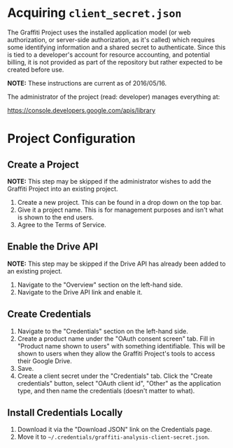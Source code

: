 # Acquiring <code>client_secret.json</code>

The Graffiti Project uses the installed application model (or web
authorization, or server-side authorization, as it's called) which requires
some identifying information and a shared secret to authenticate.  Since
this is tied to a developer's account for resource accounting, and potential
billing, it is not provided as part of the repository but rather expected
to be created before use.

**NOTE:** These instructions are current as of 2016/05/16.

The administrator of the project (read: developer) manages everything at:

  https://console.developers.google.com/apis/library

# Project Configuration

## Create a Project

**NOTE:** This step may be skipped if the administrator wishes to add the
 Graffiti Project into an existing project.

1. Create a new project.  This can be found in a drop down on the top bar.
2. Give it a project name.  This is for management purposes and isn't what is
shown to the end users.
3. Agree to the Terms of Service.

## Enable the Drive API

**NOTE:** This step may be skipped if the Drive API has already been added to
an existing project.

1. Navigate to the "Overview" section on the left-hand side.
2. Navigate to the Drive API link and enable it.

## Create Credentials

1. Navigate to the "Credentials" section on the left-hand side.
2. Create a product name under the "OAuth consent screen" tab.  Fill in
  "Product name shown to users" with something identifiable.  This will be shown to users when
  they allow the Graffiti Project's tools to access their Google Drive.
3. Save.
4. Create a client secret under the "Credentials" tab.  Click the "Create
  credentials" button, select "OAuth client id", "Other" as the
  application type, and then name the credentials (doesn't matter to what).

## Install Credentials Locally
1. Download it via the "Download JSON" link on the Credentials page.
2. Move it to <code>~/.credentials/graffiti-analysis-client-secret.json</code>.
